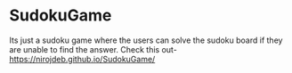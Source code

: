 # SudokuGame
Its just a sudoku game where the users can solve the sudoku board if they are unable to find the answer.
Check this out- https://nirojdeb.github.io/SudokuGame/

